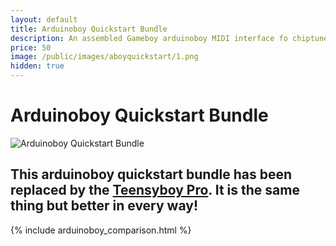 ```yaml
---
layout: default
title: Arduinoboy Quickstart Bundle
description: An assembled Gameboy arduinoboy MIDI interface fo chiptune.
price: 50
image: /public/images/aboyquickstart/1.png
hidden: true
---
```

# Arduinoboy Quickstart Bundle

<div class="gallery">
	<img src="{{ site.baseurl }}public/images/aboyquickstart/1.png" alt="Arduinoboy Quickstart Bundle" id="gallery_image">
</div>

## This arduinoboy quickstart bundle has been replaced by the [Teensyboy Pro](https://catskullelectronics.com/teensyboypro). It is the same thing but better in every way!

{% include arduinoboy_comparison.html %}

